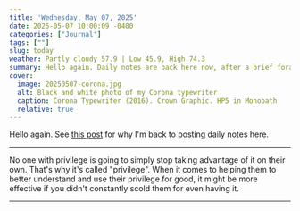 ```yaml
---
title: 'Wednesday, May 07, 2025'
date: 2025-05-07 10:00:09 -0400
categories: ["Journal"]
tags: [""]
slug: today
weather: Partly cloudy 57.9 | Low 45.9, High 74.3
summary: Hello again. Daily notes are back here now, after a brief foray over in Kirby and Tinderbox.
cover: 
  image: 20250507-corona.jpg
  alt: Black and white photo of my Corona typewriter
  caption: Corona Typewriter (2016). Crown Graphic. HP5 in Monobath
  relative: true
---
```


Hello again. See [this post](https://baty.net/posts/2025/05/ive-made-things-too-complicated-again/) for why I'm back to posting daily notes here.

----

No one with privilege is going to simply stop taking advantage of it on their own. That's why it's called "privilege". When it comes to helping them to better understand and use their privilege for good, it might be more effective if you didn't constantly scold them for even having it.

----


